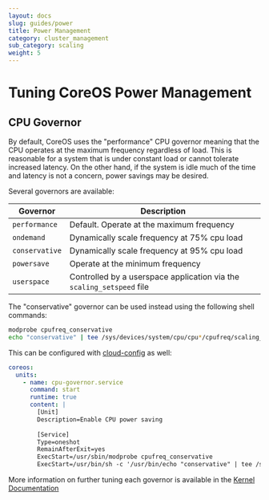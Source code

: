 ```yaml
---
layout: docs
slug: guides/power
title: Power Management
category: cluster_management
sub_category: scaling
weight: 5
---
```


# Tuning CoreOS Power Management

## CPU Governor

By default, CoreOS uses the "performance" CPU governor meaning that the CPU
operates at the maximum frequency regardless of load. This is reasonable for
a system that is under constant load or cannot tolerate increased latency.
On the other hand, if the system is idle much of the time and latency is not
a concern, power savings may be desired.

Several governors are available:

| Governor           | Description |
|--------------------|-------------|
| `performance`      | Default. Operate at the maximum frequency |
| `ondemand`         | Dynamically scale frequency at 75% cpu load |
| `conservative`     | Dynamically scale frequency at 95% cpu load |
| `powersave`        | Operate at the minimum frequency |
| `userspace`        | Controlled by a userspace application via the `scaling_setspeed` file |

The "conservative" governor can be used instead using the following shell commands:

```sh
modprobe cpufreq_conservative
echo "conservative" | tee /sys/devices/system/cpu/cpu*/cpufreq/scaling_governor > /dev/null
```

This can be configured with [cloud-config]({{site.baseurl}}/docs/cluster-management/setup/cloudinit-cloud-config/#coreos) as well:

```yaml
coreos:
  units:
    - name: cpu-governor.service
      command: start
      runtime: true
      content: |
        [Unit]
        Description=Enable CPU power saving
        
        [Service]
        Type=oneshot
        RemainAfterExit=yes
        ExecStart=/usr/sbin/modprobe cpufreq_conservative
        ExecStart=/usr/bin/sh -c '/usr/bin/echo "conservative" | tee /sys/devices/system/cpu/cpu*/cpufreq/scaling_governor'
```

More information on further tuning each governor is available in the [Kernel Documentation](https://www.kernel.org/doc/Documentation/cpu-freq/governors.txt)
